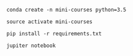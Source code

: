 ```
conda create -n mini-courses python=3.5
```

```
source activate mini-courses
```

```
pip install -r requirements.txt
```

```
jupiter notebook
```
